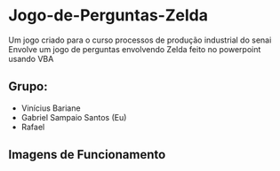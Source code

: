# Jogo-de-Perguntas-Zelda
Um jogo criado para o curso processos de produção industrial do senai
Envolve um jogo de perguntas envolvendo Zelda feito no powerpoint usando VBA

## Grupo:
- Vinícius Bariane
- Gabriel Sampaio Santos (Eu)
- Rafael 

## Imagens de Funcionamento
